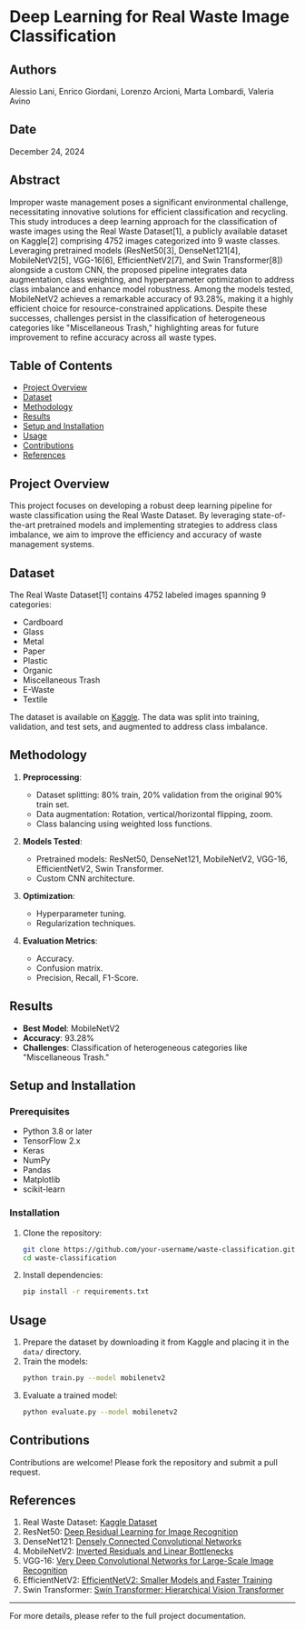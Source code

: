 # Deep Learning for Real Waste Image Classification

## Authors
Alessio Lani, Enrico Giordani, Lorenzo Arcioni, Marta Lombardi, Valeria Avino

## Date
December 24, 2024

## Abstract
Improper waste management poses a significant environmental challenge, necessitating innovative solutions for efficient classification and recycling. This study introduces a deep learning approach for the classification of waste images using the Real Waste Dataset[1], a publicly available dataset on Kaggle[2] comprising 4752 images categorized into 9 waste classes. Leveraging pretrained models (ResNet50[3], DenseNet121[4], MobileNetV2[5], VGG-16[6], EfficientNetV2[7], and Swin Transformer[8]) alongside a custom CNN, the proposed pipeline integrates data augmentation, class weighting, and hyperparameter optimization to address class imbalance and enhance model robustness. Among the models tested, MobileNetV2 achieves a remarkable accuracy of 93.28%, making it a highly efficient choice for resource-constrained applications. Despite these successes, challenges persist in the classification of heterogeneous categories like "Miscellaneous Trash," highlighting areas for future improvement to refine accuracy across all waste types.

## Table of Contents
- [Project Overview](#project-overview)
- [Dataset](#dataset)
- [Methodology](#methodology)
- [Results](#results)
- [Setup and Installation](#setup-and-installation)
- [Usage](#usage)
- [Contributions](#contributions)
- [References](#references)

## Project Overview
This project focuses on developing a robust deep learning pipeline for waste classification using the Real Waste Dataset. By leveraging state-of-the-art pretrained models and implementing strategies to address class imbalance, we aim to improve the efficiency and accuracy of waste management systems.

## Dataset
The Real Waste Dataset[1] contains 4752 labeled images spanning 9 categories:
- Cardboard
- Glass
- Metal
- Paper
- Plastic
- Organic
- Miscellaneous Trash
- E-Waste
- Textile

The dataset is available on [Kaggle](https://www.kaggle.com/). The data was split into training, validation, and test sets, and augmented to address class imbalance.

## Methodology
1. **Preprocessing**:
   - Dataset splitting: 80% train, 20% validation from the original 90% train set.
   - Data augmentation: Rotation, vertical/horizontal flipping, zoom.
   - Class balancing using weighted loss functions.

2. **Models Tested**:
   - Pretrained models: ResNet50, DenseNet121, MobileNetV2, VGG-16, EfficientNetV2, Swin Transformer.
   - Custom CNN architecture.

3. **Optimization**:
   - Hyperparameter tuning.
   - Regularization techniques.

4. **Evaluation Metrics**:
   - Accuracy.
   - Confusion matrix.
   - Precision, Recall, F1-Score.

## Results
- **Best Model**: MobileNetV2
- **Accuracy**: 93.28%
- **Challenges**: Classification of heterogeneous categories like "Miscellaneous Trash."

## Setup and Installation
### Prerequisites
- Python 3.8 or later
- TensorFlow 2.x
- Keras
- NumPy
- Pandas
- Matplotlib
- scikit-learn

### Installation
1. Clone the repository:
   ```bash
   git clone https://github.com/your-username/waste-classification.git
   cd waste-classification
   ```
2. Install dependencies:
   ```bash
   pip install -r requirements.txt
   ```

## Usage
1. Prepare the dataset by downloading it from Kaggle and placing it in the `data/` directory.
2. Train the models:
   ```bash
   python train.py --model mobilenetv2
   ```
3. Evaluate a trained model:
   ```bash
   python evaluate.py --model mobilenetv2
   ```

## Contributions
Contributions are welcome! Please fork the repository and submit a pull request.

## References
1. Real Waste Dataset: [Kaggle Dataset](https://www.kaggle.com/)
2. ResNet50: [Deep Residual Learning for Image Recognition](https://arxiv.org/abs/1512.03385)
3. DenseNet121: [Densely Connected Convolutional Networks](https://arxiv.org/abs/1608.06993)
4. MobileNetV2: [Inverted Residuals and Linear Bottlenecks](https://arxiv.org/abs/1801.04381)
5. VGG-16: [Very Deep Convolutional Networks for Large-Scale Image Recognition](https://arxiv.org/abs/1409.1556)
6. EfficientNetV2: [EfficientNetV2: Smaller Models and Faster Training](https://arxiv.org/abs/2104.00298)
7. Swin Transformer: [Swin Transformer: Hierarchical Vision Transformer](https://arxiv.org/abs/2103.14030)

---
For more details, please refer to the full project documentation.
